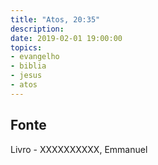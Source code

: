 ```yaml
---
title: "Atos, 20:35"
description: 
date: 2019-02-01 19:00:00
topics: 
- evangelho
- biblia
- jesus
- atos
---
```




## Fonte
Livro - XXXXXXXXXX, Emmanuel
